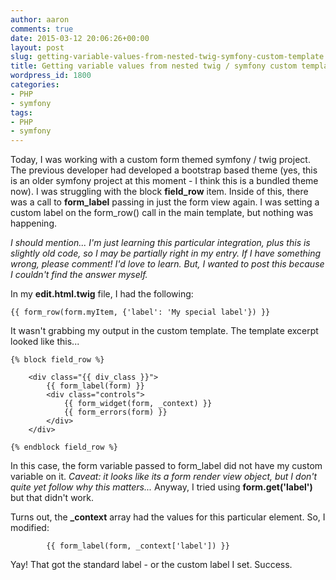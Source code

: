 ```yaml
---
author: aaron
comments: true
date: 2015-03-12 20:06:26+00:00
layout: post
slug: getting-variable-values-from-nested-twig-symfony-custom-template
title: Getting variable values from nested twig / symfony custom template
wordpress_id: 1800
categories:
- PHP
- symfony
tags:
- PHP
- symfony
---
```


Today, I was working with a custom form themed symfony / twig project.  The previous developer had developed a bootstrap based theme (yes, this is an older symfony project at this moment - I think this is a bundled theme now).  I was struggling with the block **field_row** item.  Inside of this, there was a call to **form_label** passing in just the form view again.  I was setting a custom label on the form_row() call in the main template, but nothing was happening.

_I should mention... I'm just learning this particular integration, plus this is slightly old code, so I may be partially right in my entry.  If I have something wrong, please comment!  I'd love to learn.  But, I wanted to post this because I couldn't find the answer myself._

In my **edit.html.twig** file, I had the following:

    
    
    {{ form_row(form.myItem, {'label': 'My special label'}) }}
    



It wasn't grabbing my output in the custom template.  The template excerpt looked like this...


    
    
    {% block field_row %}
     
        <div class="{{ div_class }}">
            {{ form_label(form) }}
            <div class="controls">
                {{ form_widget(form, _context) }}
                {{ form_errors(form) }}
            </div>
        </div>
     
    {% endblock field_row %}
    



In this case, the form variable passed to form_label did not have my custom variable on it.  _Caveat: it looks like its a form render view object, but I don't quite yet follow why this matters..._  Anyway, I tried using **form.get('label')** but that didn't work.

Turns out, the **_context** array had the values for this particular element.  So, I modified:


    
    
            {{ form_label(form, _context['label']) }}
    



Yay!  That got the standard label - or the custom label I set.  Success.
